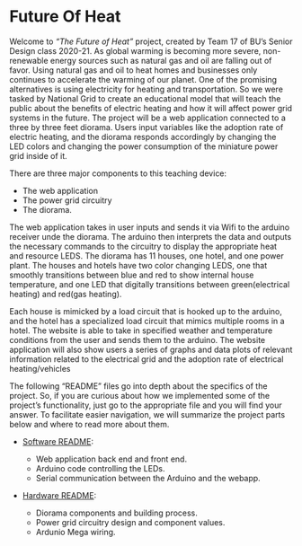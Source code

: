 # Future Of Heat

Welcome to *“The Future of Heat”* project, created by Team 17 of BU’s Senior Design class 2020-21.
As global warming is becoming more severe, non-renewable energy sources such as natural gas and oil are falling out of favor.
Using natural gas and oil to heat homes and businesses only continues to accelerate the warming of our planet.
One of the promising alternatives is using electricity for heating and transportation. So we were tasked by National Grid to create an
educational model that will teach the public about the benefits of electric heating and how it will affect power grid systems in
the future. The project will be a web application connected to a three by three feet diorama. Users input variables like the
adoption rate of electric heating, and the diorama responds accordingly by changing the LED colors and changing the power consumption of
the miniature power grid inside of it. 

There are three major components to this teaching device:
*   The web application
*   The power grid circuitry
*   The diorama.

The web application takes in user inputs and sends it via Wifi to the arduino receiver unde the diorama.
The arduino then interprets the data and outputs the necessary commands to the circuitry to display the appropriate heat and resource LEDS.
The diorama has 11 houses, one hotel, and one power plant. The houses and hotels have two color changing LEDS, one that smoothly transitions between blue and red to show internal house temperature, and one LED that digitally transitions between green(electrical heating) and red(gas heating).

Each house is mimicked by a load circuit that is hooked up to the arduino, and the hotel has a specialized load circuit that mimics multiple rooms in a hotel. The website is able to take in specified weather and temperature conditions from the user and sends them to the arduino.
The website application will also show users a series of graphs and data plots of relevant information related to the electrical grid and the adoption rate of electrical heating/vehicles

The following “README” files go into depth about the specifics of the project. So, if you are curious about how we implemented some of the project’s functionality, just go to the appropriate file and you will find your answer. To facilitate easier navigation, we will summarize the project parts below and where to read more about them.

*	[Software README](/Software/README_Software.md):
	-	Web application back end and front end.
	-	Arduino code controlling the LEDs.
	-	Serial communication between the Arduino and the webapp.

*	[Hardware README](/Hardware/README_Hardware.md):
	-	Diorama components and building process.
	-	Power grid circuitry design and component values.
	-	Ardunio Mega wiring. 
 
